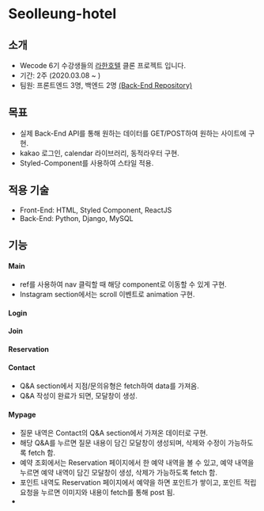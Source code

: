 # Seolleung-hotel

## 소개

- Wecode 6기 수강생들의 [라한호텔](https://www.lahanhotels.com/) 클론 프로젝트 입니다.
- 기간: 2주 (2020.03.08 ~ )
- 팀원: 프론트엔드 3명, 백엔드 2명 [(Back-End Repository)](https://github.com/wecode-bootcamp-korea/seolleung-hotel-backend)

## 목표

- 실제 Back-End API를 통해 원하는 데이터를 GET/POST하여 원하는 사이트에 구현.
- kakao 로그인, calendar 라이브러리, 동적라우터 구현.
- Styled-Component를 사용하여 스타일 적용.


## 적용 기술

- Front-End: HTML, Styled Component, ReactJS
- Back-End: Python, Django, MySQL

## 기능

#### Main

- ref를 사용하여 nav 클릭할 때 해당 component로 이동할 수 있게 구현.
- Instagram section에서는 scroll 이벤트로 animation 구현.

#### Login

#### Join

#### Reservation

#### Contact

- Q&A section에서 지점/문의유형은 fetch하여 data를 가져옴.
- Q&A 작성이 완료가 되면, 모달창이 생성.

#### Mypage

- 질문 내역은 Contact의 Q&A section에서 가져온 데이터로 구현.
- 해당 Q&A를 누르면 질문 내용이 담긴 모달창이 생성되며, 삭제와 수정이 가능하도록 fetch 함.
- 예약 조회에서는 Reservation 페이지에서 한 예약 내역을 볼 수 있고, 예약 내역을 누르면 예약 내역이 담긴 모달창이 생성, 삭제가 가능하도록 fetch 함.
- 포인트 내역도 Reservation 페이지에서 예약을 하면 포인트가 쌓이고, 포인트 적립 요청을 누르면 이미지와 내용이 fetch를 통해 post 됨.
- 
